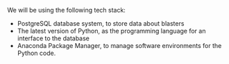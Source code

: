 We will be using the following tech stack:
- PostgreSQL database system, to store data about blasters
- The latest version of Python, as the programming language for an interface to the database
- Anaconda Package Manager, to manage software environments for the Python code.

